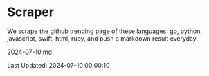 # Scraper

We scrape the github trending page of these languages: go, python, javascript, swift, html, ruby, and push a markdown result everyday.

[2024-07-10.md](https://github.com/henson/Scraper/blob/master/2024-07-10.md)

Last Updated: 2024-07-10 00:00:10